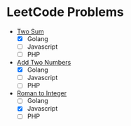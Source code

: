 # LeetCode Problems

- [Two Sum](https://leetcode.com/problems/two-sum)
  - [x] Golang
  - [ ] Javascript
  - [ ] PHP

- [Add Two Numbers](https://leetcode.com/problems/add-two-numbers)
  - [x] Golang
  - [ ] Javascript
  - [ ] PHP

- [Roman to Integer](https://leetcode.com/problems/roman-to-integer)
  - [ ] Golang
  - [x] Javascript
  - [ ] PHP
